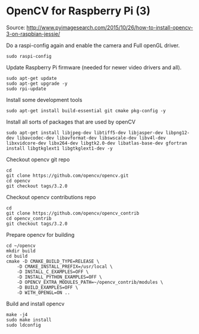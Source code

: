 # OpenCV for Raspberry Pi (3)

Source: http://www.pyimagesearch.com/2015/10/26/how-to-install-opencv-3-on-raspbian-jessie/

Do a raspi-config again and enable the camera and Full openGL driver.

```shell
sudo raspi-config
```

Update Raspberry Pi firmware (needed for newer video drivers and all).

```shell
sudo apt-get update
sudo apt-get upgrade -y
sudo rpi-update
```

Install some development tools

```shell
sudo apt-get install build-essential git cmake pkg-config -y
```

Install all sorts of packages that are used by openCV

```shell
sudo apt-get install libjpeg-dev libtiff5-dev libjasper-dev libpng12-dev libavcodec-dev libavformat-dev libswscale-dev libv4l-dev libxvidcore-dev libx264-dev libgtk2.0-dev libatlas-base-dev gfortran install libgtkglext1 libgtkglext1-dev -y
```

Checkout opencv git repo

```shell
cd
git clone https://github.com/opencv/opencv.git
cd opencv
git checkout tags/3.2.0
```

Checkout opencv contributions repo

```shell
cd
git clone https://github.com/opencv/opencv_contrib
cd opencv_contrib
git checkout tags/3.2.0
```

Prepare opencv for building

```shell
cd ~/opencv
mkdir build
cd build
cmake -D CMAKE_BUILD_TYPE=RELEASE \
	-D CMAKE_INSTALL_PREFIX=/usr/local \
	-D INSTALL_C_EXAMPLES=OFF \
	-D INSTALL_PYTHON_EXAMPLES=OFF \
	-D OPENCV_EXTRA_MODULES_PATH=~/opencv_contrib/modules \
	-D BUILD_EXAMPLES=OFF \
	-D WITH_OPENGL=ON ..
```

Build and install opencv

```shell
make -j4
sudo make install
sudo ldconfig
```
